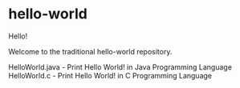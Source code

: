 # hello-world

Hello!


Welcome to the traditional hello-world repository.

HelloWorld.java - Print Hello World! in Java Programming Language
HelloWorld.c    - Print Hello World! in C Programming Language
